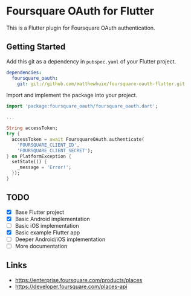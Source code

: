 # Foursquare OAuth for Flutter
This is a Flutter plugin for Foursquare OAuth authentication.

## Getting Started
Add this git as a dependency in `pubspec.yaml` of your Flutter project.
```yaml
dependencies:
  foursquare_oauth:
    git: git://github.com/matthewhuie/foursquare-oauth-flutter.git
```

Import and implement the package into your project.
```dart
import 'package:foursquare_oauth/foursquare_oauth.dart';

...

String accessToken;
try {
  accessToken = await FoursquareOAuth.authenticate(
    'FOURSQUARE_CLIENT_ID',
    'FOURSQUARE_CLIENT_SECRET');
} on PlatformException {
  setState(() {
    _message = 'Error!';
  });
}
```

## TODO
- [x] Base Flutter project
- [x] Basic Android implementation
- [ ] Basic iOS implementation
- [x] Basic example Flutter app
- [ ] Deeper Android/iOS implementation
- [ ] More documentation

## Links
- https://enterprise.foursquare.com/products/places
- https://developer.foursquare.com/places-api
